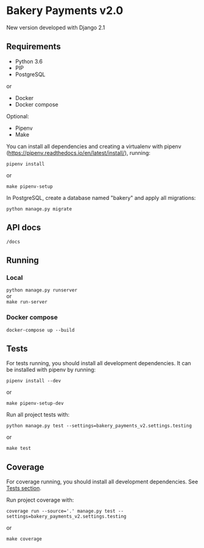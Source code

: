 # Bakery Payments v2.0

New version developed with Django 2.1

## Requirements

- Python 3.6
- PIP
- PostgreSQL

or

- Docker
- Docker compose

Optional:

- Pipenv
- Make

You can install all dependencies and creating a virtualenv with pipenv (https://pipenv.readthedocs.io/en/latest/install/),
running:

`pipenv install`

or

`make pipenv-setup`

In PostgreSQL, create a database named "bakery" and apply all migrations:

`python manage.py migrate`

## API docs

`/docs`

## Running 

### Local

`python manage.py runserver`<br>
or<br>
`make run-server`

### Docker compose

`docker-compose up --build`

## Tests

For tests running, you should install all development dependencies. It can be installed with pipenv by running:

`pipenv install --dev`

or

`make pipenv-setup-dev`

Run all project tests with:

`python manage.py test --settings=bakery_payments_v2.settings.testing`

or

`make test`

## Coverage

For coverage running, you should install all development dependencies. See [Tests section](#Tests).

Run project coverage with:

`coverage run --source='.' manage.py test --settings=bakery_payments_v2.settings.testing`

or

`make coverage`
